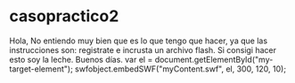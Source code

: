 # casopractico2

Hola,
No entiendo muy bien que es lo que tengo que hacer, ya que las instrucciones son: registrate e incrusta un archivo flash.
Si consigi hacer esto soy la leche.
Buenos días.
var el = document.getElementById("my-target-element");
swfobject.embedSWF("myContent.swf", el, 300, 120, 10);
